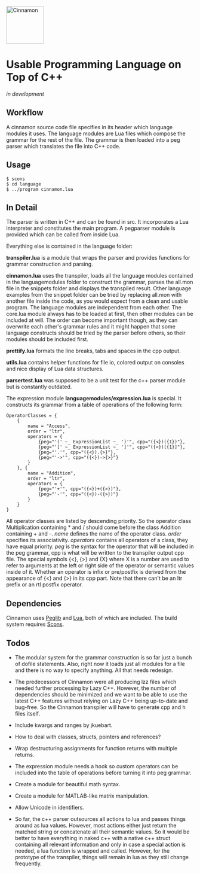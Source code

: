 <img alt="Cinnamon" title="Cinnamon" src="https://github.com/mqnc/c-sick/blob/master/logo/cinnamon.png?raw=true" height=100 />

# Usable Programming Language on Top of C++

*in development*

## Workflow

A cinnamon source code file specifies in its header which language modules it uses. The language modules are Lua files which compose the grammar for the rest of the file. The grammar is then loaded into a peg parser which translates the file into C++ code.

## Usage

```
$ scons
$ cd language
$ ../program cinnamon.lua
```

## In Detail

The parser is written in C++ and can be found in src. It incorporates a Lua interpreter and constitutes the main program. A pegparser module is provided which can be called from inside Lua.

Everything else is contained in the language folder:

**transpiler.lua** is a module that wraps the parser and provides functions for grammar construction and parsing.

**cinnamon.lua** uses the transpiler, loads all the language modules contained in the languagemodules folder to construct the grammar, parses the all.mon file in the snippets folder and displays the transpiled result. Other language examples from the snippet folder can be tried by replacing all.mon with another file inside the code, as you would expect from a clean and usable program. The language modules are independent from each other. The core.lua module always has to be loaded at first, then other modules can be included at will. The order can become important though, as they can overwrite each other's grammar rules and it might happen that some language constructs should be tried by the parser before others, so their modules should be included first.

**prettify.lua** formats the line breaks, tabs and spaces in the cpp output.

**utils.lua** contains helper functions for file io, colored output on consoles and nice display of Lua data structures.

**parsertest.lua** was supposed to be a unit test for the c++ parser module but is constantly outdated.

The expression module **languagemodules/expression.lua** is special. It constructs its grammar from a table of operations of the following form:

```
OperatorClasses = {
	{
		name = "Access",
		order = "ltr",
		operators = {
			{peg="'(' ~_ ExpressionList ~_ ')'", cpp="({<})({1})"},
			{peg="'[' ~_ ExpressionList ~_ ']'", cpp="({<})[{1}]"},
			{peg="'.'", cpp="({<}).{>}"},
			{peg="'->'", cpp="({<})->{>}"}
		}
	}, {
		name = "Addition",
		order = "ltr",
		operators = {
			{peg="'+'", cpp="({<})+({>})"},
			{peg="'-'", cpp="({<})-({>})"}
		}
	}
}
```
All operator classes are listed by descending priority. So the operator class Multiplication containing * and / should come before the class Addition containing + and -.
_name_ defines the name of the operator class. _order_ specifies its associativity. _operators_ contains all operators of a class, they have equal priority. _peg_ is the syntax for the operator that will be included in the peg grammar, cpp is what will be written to the transpiler output cpp file. The special symbols {<}, {>} and {X} where X is a number are used to refer to arguments at the left or right side of the operator or semantic values inside of it. Whether an operator is infix or pre/postfix is derived from the appearance of {<} and {>} in its cpp part. Note that there can't be an ltr prefix or an rtl postfix operator.

## Dependencies

Cinnamon uses [Peglib](https://github.com/yhirose/cpp-peglib) and [Lua](https://www.lua.org/home.html), both of which are included. The build system requires [Scons](https://scons.org/).

## Todos

- The modular system for the grammar construction is so far just a bunch of dofile statements. Also, right now it loads just all modules for a file and there is no way to specify anything. All that needs redesign.

- The predecessors of Cinnamon were all producing lzz files which needed further processing by Lazy C++. However, the number of dependencies should be minimized and we want to be able to use the latest C++ features without relying on Lazy C++ being up-to-date and bug-free. So the Cinnamon transpiler will have to generate cpp and h files itself.

- Include kwargs and ranges by jkuebart.

- How to deal with classes, structs, pointers and references?

- Wrap destructuring assignments for function returns with multiple returns.

- The expression module needs a hook so custom operators can be included into the table of operations before turning it into peg grammar.

- Create a module for beautiful math syntax.

- Create a module for MATLAB-like matrix manipulation.

- Allow Unicode in identifiers.

- So far, the c++ parser outsources all actions to lua and passes things around as lua values. However, most actions either just return the matched string or concatenate all their semantic values. So it would be better to have everything in naked c++ with a native c++ struct containing all relevant information and only in case a special action is needed, a lua function is wrapped and called. However, for the prototype of the transpiler, things will remain in lua as they still change frequently.
